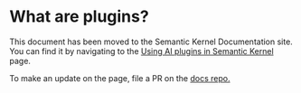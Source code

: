 # What are plugins?

This document has been moved to the Semantic Kernel Documentation site. You can find it by navigating to the [Using AI plugins in Semantic Kernel](https://learn.microsoft.com/en-us/semantic-kernel/ai-orchestration/plugins) page.

To make an update on the page, file a PR on the [docs repo.](https://github.com/MicrosoftDocs/semantic-kernel-docs/blob/main/semantic-kernel/ai-orchestration/plugins.md)

